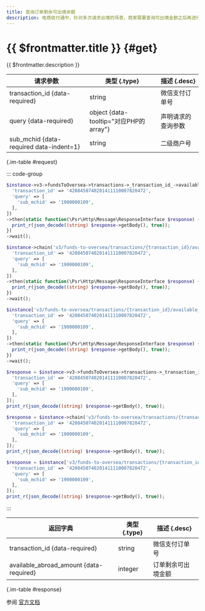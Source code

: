 ```yaml
---
title: 查询订单剩余可出境余额
description: 电商收付通中，针对多次请求出境的场景，商家需要查询可出境金额之后再进行出境请求其中：订单剩余可出境金额=订单可出境金额-已累计出境金额
---
```


# {{ $frontmatter.title }} {#get}

{{ $frontmatter.description }}

| 请求参数 | 类型 {.type} | 描述 {.desc}
| --- | --- | ---
| transaction_id {data-required} | string | 微信支付订单号
| query {data-required} | object {data-tooltip="对应PHP的array"} | 声明请求的查询参数
| sub_mchid {data-required data-indent=1} | string | 二级商户号

{.im-table #request}

::: code-group

```php [异步纯链式]
$instance->v3->fundsToOversea->transactions->_transaction_id_->available_abroad_amounts->getAsync([
  'transaction_id' => '4208450740201411110007820472',
  'query' => [
    'sub_mchid' => '1900000109',
  ],
])
->then(static function(\Psr\Http\Message\ResponseInterface $response) {
  print_r(json_decode((string) $response->getBody(), true));
})
->wait();
```

```php [异步声明式]
$instance->chain('v3/funds-to-oversea/transactions/{transaction_id}/available_abroad_amounts')->getAsync([
  'transaction_id' => '4208450740201411110007820472',
  'query' => [
    'sub_mchid' => '1900000109',
  ],
])
->then(static function(\Psr\Http\Message\ResponseInterface $response) {
  print_r(json_decode((string) $response->getBody(), true));
})
->wait();
```

```php [异步属性式]
$instance['v3/funds-to-oversea/transactions/{transaction_id}/available_abroad_amounts']->getAsync([
  'transaction_id' => '4208450740201411110007820472',
  'query' => [
    'sub_mchid' => '1900000109',
  ],
])
->then(static function(\Psr\Http\Message\ResponseInterface $response) {
  print_r(json_decode((string) $response->getBody(), true));
})
->wait();
```

```php [同步纯链式]
$response = $instance->v3->fundsToOversea->transactions->_transaction_id_->available_abroad_amounts->get([
  'transaction_id' => '4208450740201411110007820472',
  'query' => [
    'sub_mchid' => '1900000109',
  ],
]);
print_r(json_decode((string) $response->getBody(), true));
```

```php [同步声明式]
$response = $instance->chain('v3/funds-to-oversea/transactions/{transaction_id}/available_abroad_amounts')->get([
  'transaction_id' => '4208450740201411110007820472',
  'query' => [
    'sub_mchid' => '1900000109',
  ],
]);
print_r(json_decode((string) $response->getBody(), true));
```

```php [同步属性式]
$response = $instance['v3/funds-to-oversea/transactions/{transaction_id}/available_abroad_amounts']->get([
  'transaction_id' => '4208450740201411110007820472',
  'query' => [
    'sub_mchid' => '1900000109',
  ],
]);
print_r(json_decode((string) $response->getBody(), true));
```

:::

| 返回字典 | 类型 {.type} | 描述 {.desc}
| --- | --- | ---
| transaction_id {data-required} | string | 微信支付订单号
| available_abroad_amount {data-required} | integer | 订单剩余可出境金额

{.im-table #response}

参阅 [官方文档](https://pay.weixin.qq.com/doc/v3/partner/4012476109)
